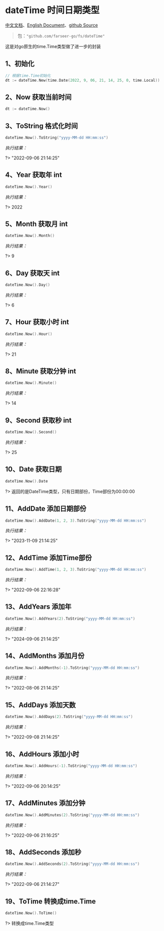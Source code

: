 # dateTime 时间日期类型
[中文文档](https://farseer-go.github.io/doc/)、[English Document](https://farseer-go.github.io/doc/#/en-us/)、[github Source](https://github.com/farseer-go/fs)
> 包：`"github.com/farseer-go/fs/dateTime"`

这是对go原生的time.Time类型做了进一步的封装

## 1、初始化
```go
// 根据time.Time初始化
dt := dateTime.New(time.Date(2022, 9, 06, 21, 14, 25, 0, time.Local))
```

## 2、Now 获取当前时间
```go
dt := dateTime.Now()
```

## 3、ToString 格式化时间
```go
dateTime.Now().ToString("yyyy-MM-dd HH:mm:ss")
```
_执行结果：_

?> "2022-09-06 21:14:25"

## 4、Year 获取年 int
```go
dateTime.Now().Year()
```
_执行结果：_

?> 2022

## 5、Month 获取月 int
```go
dateTime.Now().Month()
```
_执行结果：_

?> 9

## 6、Day 获取天 int
```go
dateTime.Now().Day()
```
_执行结果：_

?> 6

## 7、Hour 获取小时 int
```go
dateTime.Now().Hour()
```
_执行结果：_

?> 21

## 8、Minute 获取分钟 int
```go
dateTime.Now().Minute()
```
_执行结果：_

?> 14

## 9、Second 获取秒 int
```go
dateTime.Now().Second()
```
_执行结果：_

?> 25

## 10、Date 获取日期
```go
dateTime.Now().Date
```

?> 返回的是DateTime类型，只有日期部份，Time部份为00:00:00

## 11、AddDate 添加日期部份
```go
dateTime.Now().AddDate(1, 2, 3).ToString("yyyy-MM-dd HH:mm:ss")
```
_执行结果：_

?> "2023-11-09 21:14:25"

## 12、AddTime 添加Time部份
```go
dateTime.Now().AddTime(1, 2, 3).ToString("yyyy-MM-dd HH:mm:ss")
```
_执行结果：_

?> "2022-09-06 22:16:28"

## 13、AddYears 添加年
```go
dateTime.Now().AddYears(2).ToString("yyyy-MM-dd HH:mm:ss")
```
_执行结果：_

?> "2024-09-06 21:14:25"

## 14、AddMonths 添加月份
```go
dateTime.Now().AddMonths(-1).ToString("yyyy-MM-dd HH:mm:ss")
```
_执行结果：_

?> "2022-08-06 21:14:25"

## 15、AddDays 添加天数
```go
dateTime.Now().AddDays(2).ToString("yyyy-MM-dd HH:mm:ss")
```
_执行结果：_

?> "2022-09-08 21:14:25"

## 16、AddHours 添加小时
```go
dateTime.Now().AddHours(-1).ToString("yyyy-MM-dd HH:mm:ss")
```
_执行结果：_

?> "2022-09-06 20:14:25"

## 17、AddMinutes 添加分钟
```go
dateTime.Now().AddMinutes(2).ToString("yyyy-MM-dd HH:mm:ss")
```
_执行结果：_

?> "2022-09-06 21:16:25"

## 18、AddSeconds 添加秒
```go
dateTime.Now().AddSeconds(2).ToString("yyyy-MM-dd HH:mm:ss")
```
_执行结果：_

?> "2022-09-06 21:14:27"

## 19、ToTime  转换成time.Time
```go
dateTime.Now().ToTime()
```

?> 转换成time.Time类型